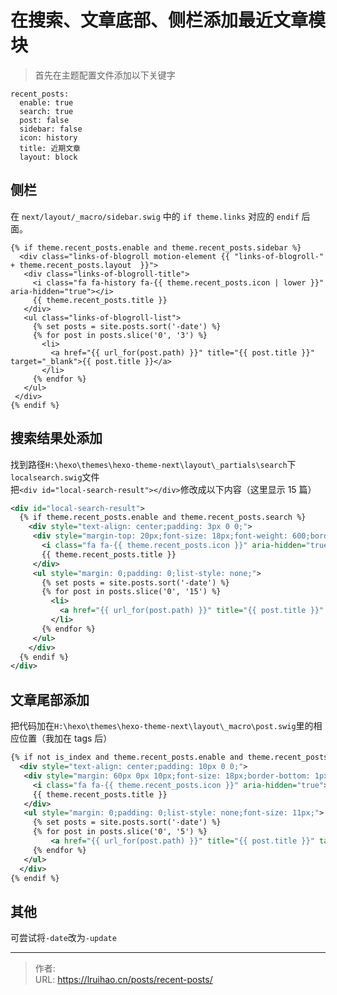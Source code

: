 # 在搜索、文章底部、侧栏添加最近文章模块


> 首先在主题配置文件添加以下关键字

```
recent_posts:
  enable: true
  search: true
  post: false
  sidebar: false
  icon: history
  title: 近期文章
  layout: block
```

## 侧栏

在 `next/layout/_macro/sidebar.swig` 中的 `if theme.links` 对应的 `endif` 后面。

```
{% if theme.recent_posts.enable and theme.recent_posts.sidebar %}
  <div class="links-of-blogroll motion-element {{ "links-of-blogroll-" + theme.recent_posts.layout  }}">
   <div class="links-of-blogroll-title">
     <i class="fa fa-history fa-{{ theme.recent_posts.icon | lower }}" aria-hidden="true"></i>
     {{ theme.recent_posts.title }}
   </div>
   <ul class="links-of-blogroll-list">
     {% set posts = site.posts.sort('-date') %}
     {% for post in posts.slice('0', '3') %}
       <li>
         <a href="{{ url_for(post.path) }}" title="{{ post.title }}" target="_blank">{{ post.title }}</a>
       </li>
     {% endfor %}
   </ul>
 </div>
{% endif %}
```

## 搜索结果处添加

找到路径`H:\hexo\themes\hexo-theme-next\layout\_partials\search`下`localsearch.swig`文件  
把`<div id="local-search-result"></div>`修改成以下内容（这里显示 15 篇）

```xml
<div id="local-search-result">
  {% if theme.recent_posts.enable and theme.recent_posts.search %}
    <div style="text-align: center;padding: 3px 0 0;">
     <div style="margin-top: 20px;font-size: 18px;font-weight: 600;border-bottom: 1px solid #ccc;">
       <i class="fa fa-{{ theme.recent_posts.icon }}" aria-hidden="true"></i>
       {{ theme.recent_posts.title }}
     </div>
     <ul style="margin: 0;padding: 0;list-style: none;">
       {% set posts = site.posts.sort('-date') %}
       {% for post in posts.slice('0', '15') %}
         <li>
           <a href="{{ url_for(post.path) }}" title="{{ post.title }}" target="_blank">{{ post.title }}</a>
         </li>
       {% endfor %}
     </ul>
    </div>
  {% endif %}
</div>
```

## 文章尾部添加

把代码加在`H:\hexo\themes\hexo-theme-next\layout\_macro\post.swig`里的相应位置（我加在 tags 后）

```xml
{% if not is_index and theme.recent_posts.enable and theme.recent_posts.post %}
  <div style="text-align: center;padding: 10px 0 0;">
   <div style="margin: 60px 0px 10px;font-size: 18px;border-bottom: 1px solid #eee;">
     <i class="fa fa-{{ theme.recent_posts.icon }}" aria-hidden="true"></i>
     {{ theme.recent_posts.title }}
   </div>
   <ul style="margin: 0;padding: 0;list-style: none;font-size: 11px;">
     {% set posts = site.posts.sort('-date') %}
     {% for post in posts.slice('0', '5') %}
         <a href="{{ url_for(post.path) }}" title="{{ post.title }}" target="_blank">{{ post.title }}</a>&emsp;
     {% endfor %}
   </ul>
  </div>
{% endif %}
```

## 其他

可尝试将`-date`改为`-update`


---

> 作者:   
> URL: https://lruihao.cn/posts/recent-posts/  

